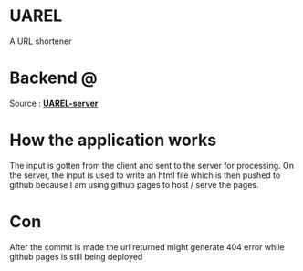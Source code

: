 # UAREL

A URL shortener

# Backend @

Source : **[UAREL-server](https://github.com/udezueoluomachi/uarrel-backend)**

# How the application works

The input is gotten from the client and sent to the server for processing. On the server, the input is used to write an html file which is then pushed to github because I am using github pages to host / serve the pages.


# Con

After the commit is made the url returned might generate 404 error while github pages is still being deployed

